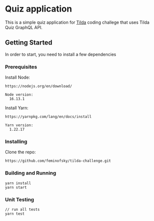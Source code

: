 # Quiz application

This is a simple quiz application for [Tilda](https://www.tilda.de/) coding challege that uses Tilda Quiz GraphQL API.


## Getting Started

In order to start, you need to install a few dependencies


### Prerequisites

Install Node:

```
https://nodejs.org/en/download/

Node version: 
  16.13.1

```

Install Yarn:

```
https://yarnpkg.com/lang/en/docs/install

Yarn version: 
  1.22.17
```

### Installing    


Clone the repo:

```
https://github.com/feminofsky/tilda-challenge.git
```

### Building and Running
```
yarn install
yarn start
```

### Unit Testing
```
// run all tests
yarn test
```